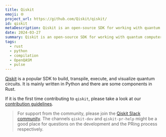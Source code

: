```yaml
---
title: Qiskit
emoji: 🌐
project_url: https://github.com/Qiskit/qiskit/
id: qiskit
metaDescription: Qiskit is an open-source SDK for working with quantum computers at the level of extended quantum circuits, operators, and primitives.
date: 2024-03-27
summary: Qiskit is an open-source SDK for working with quantum computers at the level of extended quantum circuits, operators, and primitives.
tags:
  - rust
  - python
  - compilation
  - OpenQASM
  - pulse
---
```


[Qiskit](https://www.ibm.com/quantum/qiskit) is a popular SDK to build, transpile, execute, and visualize quantum circuits. It is mainly written in Python and there are some components in Rust.

If it is the first time contributing to `qiskit`, please take a look at our [contribution guidelines](https://github.com/Qiskit/qiskit/blob/main/CONTRIBUTING.md).

> For support from the community, please join the [Qiskit Slack community](https://qisk.it/join-slack). The channels `qiskit-dev` and `qiskit-pr-help` might be a good place for questions on the development and the PRing process respectively.
